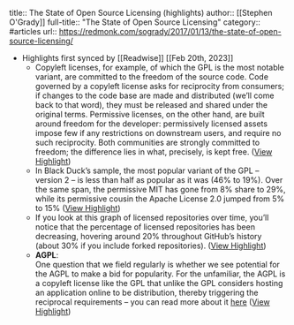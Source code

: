 title:: The State of Open Source Licensing (highlights)
author:: [[Stephen O'Grady]]
full-title:: "The State of Open Source Licensing"
category:: #articles
url:: https://redmonk.com/sogrady/2017/01/13/the-state-of-open-source-licensing/

- Highlights first synced by [[Readwise]] [[Feb 20th, 2023]]
	- Copyleft licenses, for example, of which the GPL is the most notable variant, are committed to the freedom of the source code. Code governed by a copyleft license asks for reciprocity from consumers; if changes to the code base are made and distributed (we’ll come back to that word), they must be released and shared under the original terms. Permissive licenses, on the other hand, are built around freedom for the developer: permissively licensed assets impose few if any restrictions on downstream users, and require no such reciprocity. Both communities are strongly committed to freedom; the difference lies in what, precisely, is kept free. ([View Highlight](https://read.readwise.io/read/01gfsy4cby8ms1ejv5dj79b8eh))
	- In Black Duck’s sample, the most popular variant of the GPL – version 2 – is less than half as popular as it was (46% to 19%). Over the same span, the permissive MIT has gone from 8% share to 29%, while its permissive cousin the Apache License 2.0 jumped from 5% to 15% ([View Highlight](https://read.readwise.io/read/01gfsy5a9992yr9byp97qt1scg))
	- If you look at this graph of licensed repositories over time, you’ll notice that the percentage of licensed repositories has been decreasing, hovering around 20% throughout GitHub’s history (about 30% if you include forked repositories). ([View Highlight](https://read.readwise.io/read/01gfsy6pbm6dq16rc0tbg37z22))
	- **AGPL**:  
	  One question that we field regularly is whether we see potential for the AGPL to make a bid for popularity. For the unfamiliar, the AGPL is a copyleft license like the GPL that unlike the GPL considers hosting an application online to be distribution, thereby triggering the reciprocal requirements – you can read more about it [here](https://redmonk.com/sogrady/2012/09/10/agpl/) ([View Highlight](https://read.readwise.io/read/01gfsy72xw23kw53q2b3nzp7fw))